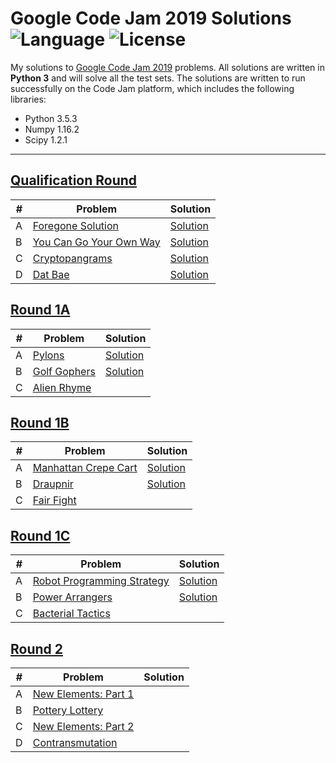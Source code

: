 # Google Code Jam 2019 Solutions ![Language](https://img.shields.io/badge/language-Python%203-orange) ![License](https://img.shields.io/github/license/theXYZT/codejam-2019)

My solutions to [Google Code Jam 2019](https://codingcompetitions.withgoogle.com/codejam/archive/2019) problems. All solutions are written in **Python 3** and will solve all the test sets. The solutions are written to run successfully on the Code Jam platform, which includes the following libraries:

 * Python 3.5.3
 * Numpy 1.16.2
 * Scipy 1.2.1

---

## [Qualification Round](https://codingcompetitions.withgoogle.com/codejam/round/0000000000051705)

| # | Problem | Solution |
|---|---------|----------|
| A | [Foregone Solution](https://codingcompetitions.withgoogle.com/codejam/round/0000000000051705/0000000000088231) | [Solution](https://github.com/theXYZT/codejam-2019/blob/master/Qualification%20Round/foregone-solution.py) |
| B | [You Can Go Your Own Way](https://codingcompetitions.withgoogle.com/codejam/round/0000000000051705/00000000000881da) | [Solution](https://github.com/theXYZT/codejam-2019/blob/master/Qualification%20Round/you-can-go-your-own-way.py) |
| C | [Cryptopangrams](https://codingcompetitions.withgoogle.com/codejam/round/0000000000051705/000000000008830b) | [Solution](https://github.com/theXYZT/codejam-2019/blob/master/Qualification%20Round/cryptopangrams.py) |
| D | [Dat Bae](https://codingcompetitions.withgoogle.com/codejam/round/0000000000051705/00000000000881de) | [Solution](https://github.com/theXYZT/codejam-2019/blob/master/Qualification%20Round/dat-bae.py) |


## [Round 1A](https://codingcompetitions.withgoogle.com/codejam/round/0000000000051635)

| # | Problem | Solution |
|---|---------|----------|
| A | [Pylons](https://codingcompetitions.withgoogle.com/codejam/round/0000000000051635/0000000000104e03) | [Solution](https://github.com/theXYZT/codejam-2019/blob/master/Round%201A/pylons.py) |
| B | [Golf Gophers](https://codingcompetitions.withgoogle.com/codejam/round/0000000000051635/0000000000104f1a) | [Solution](https://github.com/theXYZT/codejam-2019/blob/master/Round%201A/golf-gophers.py) |
| C | [Alien Rhyme](https://codingcompetitions.withgoogle.com/codejam/round/0000000000051635/0000000000104e05) |  |


## [Round 1B](https://codingcompetitions.withgoogle.com/codejam/round/0000000000051706)

| # | Problem | Solution |
|---|---------|----------|
| A | [Manhattan Crepe Cart](https://codingcompetitions.withgoogle.com/codejam/round/0000000000051706/000000000012295c) | [Solution](https://github.com/theXYZT/codejam-2019/blob/master/Round%201B/manhattan-crepe-cart.py) |
| B | [Draupnir](https://codingcompetitions.withgoogle.com/codejam/round/0000000000051706/0000000000122837) | [Solution](https://github.com/theXYZT/codejam-2019/blob/master/Round%201B/draupnir.py) |
| C | [Fair Fight](https://codingcompetitions.withgoogle.com/codejam/round/0000000000051706/0000000000122838) |  |


## [Round 1C](https://codingcompetitions.withgoogle.com/codejam/round/00000000000516b9)

| # | Problem | Solution |
|---|---------|----------|
| A | [Robot Programming Strategy](https://codingcompetitions.withgoogle.com/codejam/round/00000000000516b9/0000000000134c90) | [Solution](https://github.com/theXYZT/codejam-2019/blob/master/Round%201C/robot-programming-strategy.py) |
| B | [Power Arrangers](https://codingcompetitions.withgoogle.com/codejam/round/00000000000516b9/0000000000134e91) | [Solution](https://github.com/theXYZT/codejam-2019/blob/master/Round%201C/power-arrangers.py) |
| C | [Bacterial Tactics](https://codingcompetitions.withgoogle.com/codejam/round/00000000000516b9/0000000000134cdf) |  |


## [Round 2](https://codingcompetitions.withgoogle.com/codejam/round/0000000000051679)

| # | Problem | Solution |
|---|---------|----------|
| A | [New Elements: Part 1](https://codingcompetitions.withgoogle.com/codejam/round/0000000000051679/0000000000146183) | []() |
| B | [Pottery Lottery](https://codingcompetitions.withgoogle.com/codejam/round/0000000000051679/00000000001461c8) | []() |
| C | [New Elements: Part 2](https://codingcompetitions.withgoogle.com/codejam/round/0000000000051679/0000000000146184) | []() |
| D | [Contransmutation](https://codingcompetitions.withgoogle.com/codejam/round/0000000000051679/0000000000146185) | []() |

